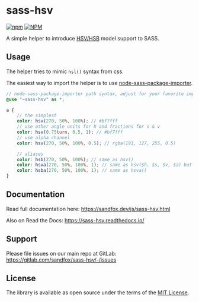 # sass-hsv

[![npm](https://img.shields.io/npm/v/sass-hsv?style=flat-square)](https://www.npmjs.com/package/sass-hsv)
[![NPM](https://img.shields.io/npm/l/sass-hsv?style=flat-square)](https://www.npmjs.com/package/sass-hsv)

A simple helper to introduce [HSV/HSB] model support to SASS.

## Usage

The helper tries to mimic `hsl()` syntax from css.

The easiest way to import the helper is to use [node-sass-package-importer].

```scss
// node-sass-package-importer path syntax, adjust for your favorite importer
@use "~sass-hsv" as *;

a {
    // the simplest
    color: hsv(270, 50%, 100%); // #bf7fff
    // use other angle units for h and fractions for s & v
    color: hsv(0.75turn, 0.5, 1); // #bf7fff
    // use alpha channel
    color: hsv(270, 50%, 100%, 0.5); // rgba(191, 127, 255, 0.5)

    // aliases
    color: hsb(270, 50%, 100%); // same as hsv()
    color: hsva(270, 50%, 100%, 1); // same as hsv($h, $s, $v, $a) but alpha param is required
    color: hsba(270, 50%, 100%, 1); // same as hsva()
}
```

## Documentation

Read full documentation here: <https://sandfox.dev/js/sass-hsv.html>

Also on Read the Docs: <https://sass-hsv.readthedocs.io/>

## Support

Please file issues on our main repo at GitLab: <https://gitlab.com/sandfox/sass-hsv/-/issues>

## License

The library is available as open source under the terms of the [MIT License].

[HSV/HSB]: https://en.wikipedia.org/wiki/HSL_and_HSV
[node-sass-package-importer]: https://www.npmjs.com/package/node-sass-package-importer
[MIT License]:  https://opensource.org/licenses/MIT
